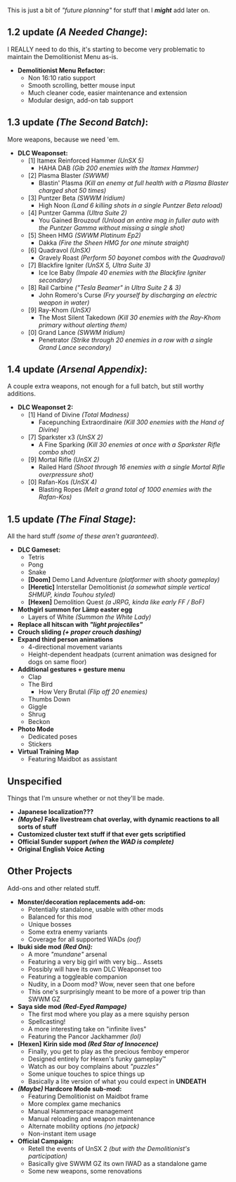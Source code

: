 This is just a bit of *"future planning"* for stuff that I ***might*** add later on.

## 1.2 update *(A Needed Change)*:

I REALLY need to do this, it's starting to become very problematic to maintain the Demolitionist Menu as-is.

* **Demolitionist Menu Refactor:**
  - Non 16:10 ratio support
  - Smooth scrolling, better mouse input
  - Much cleaner code, easier maintenance and extension
  - Modular design, add-on tab support

## 1.3 update *(The Second Batch)*:

More weapons, because we need 'em.

* **DLC Weaponset:**
  - [1] Itamex Reinforced Hammer *(UnSX 5)*
    - HAHA DAB *(Gib 200 enemies with the Itamex Hammer)*
  - [2] Plasma Blaster *(SWWM)*
    - Blastin' Plasma *(Kill an enemy at full health with a Plasma Blaster charged shot 50 times)*
  - [3] Puntzer Beta *(SWWM Iridium)*
    - High Noon *(Land 6 killing shots in a single Puntzer Beta reload)*
  - [4] Puntzer Gamma *(Ultra Suite 2)*
    - You Gained Brouzouf *(Unload an entire mag in fuller auto with the Puntzer Gamma without missing a single shot)*
  - [5] Sheen HMG *(SWWM Platinum Ep2)*
    - Dakka *(Fire the Sheen HMG for one minute straight)*
  - [6] Quadravol *(UnSX)*
    - Gravely Roast *(Perform 50 bayonet combos with the Quadravol)*
  - [7] Blackfire Igniter *(UnSX 5, Ultra Suite 3)*
    - Ice Ice Baby *(Impale 40 enemies with the Blackfire Igniter secondary)*
  - [8] Rail Carbine *("Tesla Beamer" in Ultra Suite 2 & 3)*
    - John Romero's Curse *(Fry yourself by discharging an electric weapon in water)*
  - [9] Ray-Khom *(UnSX)*
    - The Most Silent Takedown *(Kill 30 enemies with the Ray-Khom primary without alerting them)*
  - [0] Grand Lance *(SWWM Iridium)*
    - Penetrator *(Strike through 20 enemies in a row with a single Grand Lance secondary)*

## 1.4 update *(Arsenal Appendix)*:

A couple extra weapons, not enough for a full batch, but still worthy additions.

* **DLC Weaponset 2:**
  - [1] Hand of Divine *(Total Madness)*
    - Facepunching Extraordinaire *(Kill 300 enemies with the Hand of Divine)*
  - [7] Sparkster x3 *(UnSX 2)*
    - A Fine Sparking *(Kill 30 enemies at once with a Sparkster Rifle combo shot)*
  - [9] Mortal Rifle *(UnSX 2)*
    - Railed Hard *(Shoot through 16 enemies with a single Mortal Rifle overpressure shot)*
  - [0] Rafan-Kos *(UnSX 4)*
    - Blasting Ropes *(Melt a grand total of 1000 enemies with the Rafan-Kos)*

## 1.5 update *(The Final Stage)*:

All the hard stuff *(some of these aren't guaranteed)*.

* **DLC Gameset:**
  - Tetris
  - Pong
  - Snake
  - **[Doom]** Demo Land Adventure *(platformer with shooty gameplay)*
  - **[Heretic]** Interstellar Demolitionist *(a somewhat simple vertical SHMUP, kinda Touhou styled)*
  - **[Hexen]** Demolition Quest *(a JRPG, kinda like early FF / BoF)*
* **Mothgirl summon for Lämp easter egg**
  - Layers of White *(Summon the White Lady)*
* **Replace all hitscan with *"light projectiles"***
* **Crouch sliding *(+ proper crouch dashing)***
* **Expand third person animations**
  - 4-directional movement variants
  - Height-dependent headpats (current animation was designed for dogs on same floor)
* **Additional gestures + gesture menu**
  - Clap
  - The Bird
    - How Very Brutal *(Flip off 20 enemies)*
  - Thumbs Down
  - Giggle
  - Shrug
  - Beckon
* **Photo Mode**
  - Dedicated poses
  - Stickers
* **Virtual Training Map**
  - Featuring Maidbot as assistant

## Unspecified

Things that I'm unsure whether or not they'll be made.

* **Japanese localization???**
* ***(Maybe)* Fake livestream chat overlay, with dynamic reactions to all sorts of stuff**
* **Customized cluster text stuff if that ever gets scriptified**
* **Official Sunder support *(when the WAD is complete)***
* **Original English Voice Acting**

## Other Projects

Add-ons and other related stuff.

* **Monster/decoration replacements add-on:**
  - Potentially standalone, usable with other mods
  - Balanced for this mod
  - Unique bosses
  - Some extra enemy variants
  - Coverage for all supported WADs *(oof)*
* **Ibuki side mod *(Red Oni):***
  - A more *"mundane"* arsenal
  - Featuring a very big girl with very big... Assets
  - Possibly will have its own DLC Weaponset too
  - Featuring a toggleable companion
  - Nudity, in a Doom mod? Wow, never seen that one before
  - This one's surprisingly meant to be more of a power trip than SWWM GZ
* **Saya side mod *(Red-Eyed Rampage)***
  - The first mod where you play as a mere squishy person
  - Spellcasting!
  - A more interesting take on "infinite lives"
  - Featuring the Pancor Jackhammer *(lol)*
* **[Hexen]** **Kirin side mod *(Red Star of Innocence)***
  - Finally, you get to play as the precious femboy emperor
  - Designed entirely for Hexen's funky gameplay™
  - Watch as our boy complains about *"puzzles"*
  - Some unique touches to spice things up
  - Basically a lite version of what you could expect in **UNDEATH**
* ***(Maybe)* Hardcore Mode sub-mod:**
  - Featuring Demolitionist on Maidbot frame
  - More complex game mechanics
  - Manual Hammerspace management
  - Manual reloading and weapon maintenance
  - Alternate mobility options *(no jetpack)*
  - Non-instant item usage
* **Official Campaign:**
  - Retell the events of UnSX 2 *(but with the Demolitionist's participation)*
  - Basically give SWWM GZ its own IWAD as a standalone game
  - Some new weapons, some renovations
